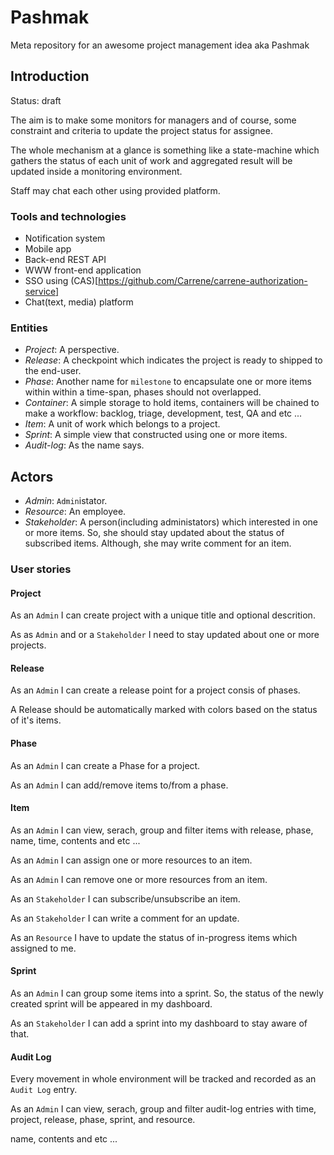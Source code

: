 # Pashmak

Meta repository for an awesome project management idea aka Pashmak


## Introduction

Status: draft


The aim is to make some monitors for managers and of course, some constraint
and criteria to update the project status for assignee.

The whole mechanism at a glance is something like a state-machine which gathers
the status of each unit of work and aggregated result will be updated inside a
monitoring environment.

Staff may chat each other using provided platform.


### Tools and technologies

- Notification system
- Mobile app
- Back-end REST API
- WWW front-end application
- SSO using (CAS)[https://github.com/Carrene/carrene-authorization-service]
- Chat(text, media) platform


### Entities

- *Project*: A perspective.
- *Release*: A checkpoint which indicates the project is ready to shipped to
	the end-user.
- *Phase*: Another name for `milestone` to encapsulate one or more items 
	within within a time-span, phases should not overlapped.
- *Container*: A simple storage to hold items, containers will be chained to 
	make a workflow: backlog, triage, development, test, QA and etc ...
- *Item*: A unit of work which belongs to a project.
- *Sprint*: A simple view that constructed using one or more items.
- *Audit-log*: As the name says.

## Actors

- *Admin*: `Admin`istator.
- *Resource*: An employee.
- *Stakeholder*: A person(including administators) which interested in one or more items. So, she 
	should stay updated about the status of subscribed items. Although, she may write
	comment for an item.


### User stories

#### Project

As an `Admin` I can create project with a unique title and optional descrition. 

As as `Admin` and or a `Stakeholder` I need to stay updated about one or more
projects.

#### Release

As an `Admin` I can create a release point for a project consis of phases.

A Release should be automatically marked with colors based on the status of 
it's items.


#### Phase

As an `Admin` I can create a Phase for a project.

As an `Admin` I can add/remove items to/from a phase.


#### Item

As an `Admin` I can view, serach, group and filter items with release, phase,
name, time, contents and etc ...

As an `Admin` I can assign one or more resources to an item.

As an `Admin` I can remove one or more resources from an item.

As an `Stakeholder` I can subscribe/unsubscribe an item.

As an `Stakeholder` I can write a comment for an update.

As an `Resource` I have to update the status of in-progress items which 
assigned to me.


#### Sprint

As an `Admin` I can group some items into a sprint. So, the status of the newly created sprint will be
appeared in my dashboard.

As an `Stakeholder` I can add a sprint into my dashboard to stay aware of that.


#### Audit Log

Every movement in whole environment will be tracked and recorded as an `Audit
Log` entry.

As an `Admin` I can view, serach, group and filter audit-log entries with time,
project, release, phase, sprint, and resource.


name, contents and etc ...

